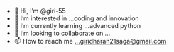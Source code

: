 - 👋 Hi, I’m @giri-55
- 👀 I’m interested in ...coding and innovation
- 🌱 I’m currently learning ...advanced python 
- 💞️ I’m looking to collaborate on ...
- 📫 How to reach me ...giridharan21saga@gmail.com


<!---
giri-55/giri-55 is a ✨ special ✨ repository because its `README.md` (this file) appears on your GitHub profile.
You can click the Preview link to take a look at your changes.
--->
